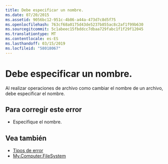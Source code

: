 ```yaml
---
title: Debe especificar un nombre.
ms.date: 07/20/2015
ms.assetid: 9056bc12-951c-4b86-a44a-473d7c8d5f75
ms.openlocfilehash: 763cf68a0175d43de5237b855ac8c2af1f99b630
ms.sourcegitcommit: 5c1abeec15fbddcc7dbaa729fabc1f1f29f12045
ms.translationtype: MT
ms.contentlocale: es-ES
ms.lasthandoff: 03/15/2019
ms.locfileid: "58018067"
---
```

# <a name="you-must-specify-a-name"></a>Debe especificar un nombre.
Al realizar operaciones de archivo como cambiar el nombre de un archivo, debe especificar el nombre.  
  
## <a name="to-correct-this-error"></a>Para corregir este error  
  
-   Especifique el nombre.  
  
## <a name="see-also"></a>Vea también

- [Tipos de error](../../visual-basic/programming-guide/language-features/error-types.md)
- [My.Computer.FileSystem](xref:Microsoft.VisualBasic.FileIO.FileSystem)
